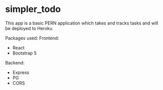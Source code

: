 # simpler_todo

This app is a basic PERN application which takes and tracks tasks and will be deployed to Heroku

Packages used:
Frontend:
- React
- Bootstrap 5

Backend:
- Express
- PG
- CORS
